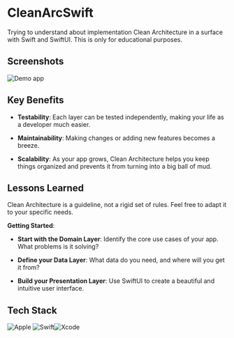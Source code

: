
# CleanArcSwift

Trying to understand about implementation Clean Architecture in a surface with Swift and SwiftUI. This is only for educational purposes.


## Screenshots

![Demo app](https://res.cloudinary.com/moyadev/image/upload/v1716544822/finalSS_bjlam9.png)


## Key Benefits

- **Testability**: Each layer can be tested independently, making your life as a developer much easier.

- **Maintainability**: Making changes or adding new features becomes a breeze.

- **Scalability**: As your app grows, Clean Architecture helps you keep things organized and prevents it from turning into a big ball of mud.




## Lessons Learned

Clean Architecture is a guideline, not a rigid set of rules. Feel free to adapt it to your specific needs.

**Getting Started**:

- **Start with the Domain Layer**: Identify the core use cases of your app. What problems is it solving?

- **Define your Data Layer**: What data do you need, and where will you get it from?

- **Build your Presentation Layer**: Use SwiftUI to create a beautiful and intuitive user interface.

## Tech Stack

![Apple](https://img.shields.io/badge/Apple-%23000000.svg?style=for-the-badge&logo=apple&logoColor=white) ![Swift](https://img.shields.io/badge/swift-F54A2A?style=for-the-badge&logo=swift&logoColor=white)![Xcode](https://img.shields.io/badge/Xcode-007ACC?style=for-the-badge&logo=Xcode&logoColor=white)

